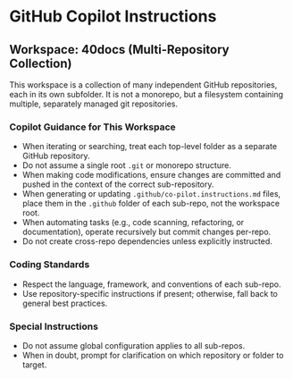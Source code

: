 # GitHub Copilot Instructions

## Workspace: 40docs (Multi-Repository Collection)
This workspace is a collection of many independent GitHub repositories, each in its own subfolder. It is not a monorepo, but a filesystem containing multiple, separately managed git repositories.

### Copilot Guidance for This Workspace
- When iterating or searching, treat each top-level folder as a separate GitHub repository.
- Do not assume a single root `.git` or monorepo structure.
- When making code modifications, ensure changes are committed and pushed in the context of the correct sub-repository.
- When generating or updating `.github/co-pilot.instructions.md` files, place them in the `.github` folder of each sub-repo, not the workspace root.
- When automating tasks (e.g., code scanning, refactoring, or documentation), operate recursively but commit changes per-repo.
- Do not create cross-repo dependencies unless explicitly instructed.

### Coding Standards
- Respect the language, framework, and conventions of each sub-repo.
- Use repository-specific instructions if present; otherwise, fall back to general best practices.

### Special Instructions
- Do not assume global configuration applies to all sub-repos.
- When in doubt, prompt for clarification on which repository or folder to target.
